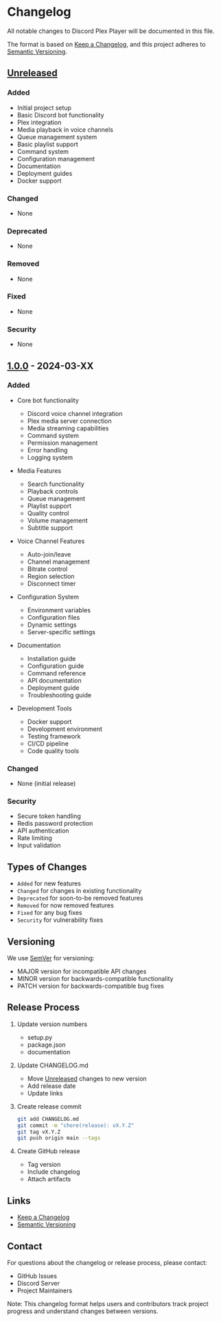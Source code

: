 # Changelog

All notable changes to Discord Plex Player will be documented in this file.

The format is based on [Keep a Changelog](https://keepachangelog.com/en/1.0.0/),
and this project adheres to [Semantic Versioning](https://semver.org/spec/v2.0.0.html).

## [Unreleased]

### Added
- Initial project setup
- Basic Discord bot functionality
- Plex integration
- Media playback in voice channels
- Queue management system
- Basic playlist support
- Command system
- Configuration management
- Documentation
- Deployment guides
- Docker support

### Changed
- None

### Deprecated
- None

### Removed
- None

### Fixed
- None

### Security
- None

## [1.0.0] - 2024-03-XX

### Added
- Core bot functionality
  - Discord voice channel integration
  - Plex media server connection
  - Media streaming capabilities
  - Command system
  - Permission management
  - Error handling
  - Logging system

- Media Features
  - Search functionality
  - Playback controls
  - Queue management
  - Playlist support
  - Quality control
  - Volume management
  - Subtitle support

- Voice Channel Features
  - Auto-join/leave
  - Channel management
  - Bitrate control
  - Region selection
  - Disconnect timer

- Configuration System
  - Environment variables
  - Configuration files
  - Dynamic settings
  - Server-specific settings

- Documentation
  - Installation guide
  - Configuration guide
  - Command reference
  - API documentation
  - Deployment guide
  - Troubleshooting guide

- Development Tools
  - Docker support
  - Development environment
  - Testing framework
  - CI/CD pipeline
  - Code quality tools

### Changed
- None (initial release)

### Security
- Secure token handling
- Redis password protection
- API authentication
- Rate limiting
- Input validation

[Unreleased]: https://github.com/yourusername/discord-plex-player/compare/v1.0.0...HEAD
[1.0.0]: https://github.com/yourusername/discord-plex-player/releases/tag/v1.0.0

## Types of Changes

- `Added` for new features
- `Changed` for changes in existing functionality
- `Deprecated` for soon-to-be removed features
- `Removed` for now removed features
- `Fixed` for any bug fixes
- `Security` for vulnerability fixes

## Versioning

We use [SemVer](http://semver.org/) for versioning:
- MAJOR version for incompatible API changes
- MINOR version for backwards-compatible functionality
- PATCH version for backwards-compatible bug fixes

## Release Process

1. Update version numbers
   - setup.py
   - package.json
   - documentation

2. Update CHANGELOG.md
   - Move [Unreleased] changes to new version
   - Add release date
   - Update links

3. Create release commit
   ```bash
   git add CHANGELOG.md
   git commit -m "chore(release): vX.Y.Z"
   git tag vX.Y.Z
   git push origin main --tags
   ```

4. Create GitHub release
   - Tag version
   - Include changelog
   - Attach artifacts

## Links

- [Keep a Changelog](https://keepachangelog.com/)
- [Semantic Versioning](https://semver.org/)

## Contact

For questions about the changelog or release process, please contact:
- GitHub Issues
- Discord Server
- Project Maintainers

Note: This changelog format helps users and contributors track project progress and understand changes between versions.
